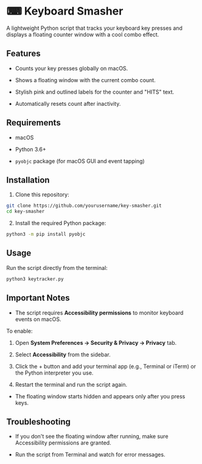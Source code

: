 # ⌨ Keyboard Smasher

A lightweight Python script that tracks your keyboard key presses and displays a floating counter window with a cool combo effect.

## Features

- Counts your key presses globally on macOS.

- Shows a floating window with the current combo count.

- Stylish pink and outlined labels for the counter and "HITS" text.

- Automatically resets count after inactivity.

## Requirements

- macOS

- Python 3.6+

- `pyobjc` package (for macOS GUI and event tapping)

## Installation

1. Clone this repository:

```bash
git clone https://github.com/yourusername/key-smasher.git
cd key-smasher
```

2. Install the required Python package:

```bash
python3 -m pip install pyobjc
```

## Usage

Run the script directly from the terminal:

```bash
python3 keytracker.py
```

## Important Notes

- The script requires **Accessibility permissions** to monitor keyboard events on macOS.

To enable:

1. Open **System Preferences → Security & Privacy → Privacy** tab.

2. Select **Accessibility** from the sidebar.

3. Click the + button and add your terminal app (e.g., Terminal or iTerm) or the Python interpreter you use.

4. Restart the terminal and run the script again.

- The floating window starts hidden and appears only after you press keys.

## Troubleshooting

- If you don't see the floating window after running, make sure Accessibility permissions are granted.

- Run the script from Terminal and watch for error messages.

